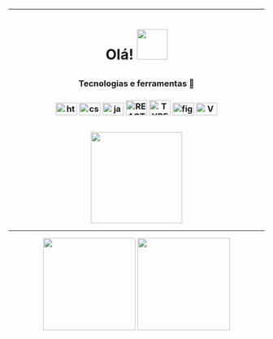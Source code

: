 <div display="flex" align="center" margin="500px">

<hr/>

<h1 align="center" font-size="300">Olá! <img src="https://media.tenor.com/PN7Bccnho5wAAAAj/penguin-hi.gif" height="60px"></h1>

</div>

 ##     

<div align="center">
  <div>      
    <h3>Tecnologias e ferramentas 🔧<h3>
  <img src="https://cdn.jsdelivr.net/gh/devicons/devicon/icons/html5/html5-original.svg" height="25" width="42" alt="html5 logo" title="HTML5"  />
  <img src="https://cdn.jsdelivr.net/gh/devicons/devicon/icons/css3/css3-original.svg"height="25" width="42" alt="css3 logo" title="CSS3" />
     <img src="https://cdn.jsdelivr.net/gh/devicons/devicon/icons/javascript/javascript-original.svg" height="25" width="42" alt="javascript logo"  >
    <img src="https://cdn.jsdelivr.net/gh/devicons/devicon/icons/react/react-original.svg" height="30" width="42" title="REACT NATIVE">
    <img src="https://cdn.jsdelivr.net/gh/devicons/devicon/icons/typescript/typescript-original.svg" height="30" width="42" title="TYPESCRIPT">
      <img src="https://cdn.jsdelivr.net/gh/devicons/devicon/icons/figma/figma-original.svg" height="25" width="42" alt="figma logo"  title="FIGMA"/>
  <img src="https://cdn.jsdelivr.net/gh/devicons/devicon/icons/vscode/vscode-original.svg" height="25" width="42" a title="VSCODE" />
  </div>

 ## 

<img height="180cm" src="http://github-profile-summary-cards.vercel.app/api/cards/profile-details?username=mareanx&theme=github_dark"/>
<br>
<hr/>     

      
<img height="182cm" src="http://github-profile-summary-cards.vercel.app/api/cards/most-commit-language?username=mareanx&theme=github_dark"/>

<img height="182cm" src="http://github-profile-summary-cards.vercel.app/api/cards/stats?username=mareanx&theme=github_dark"/>






